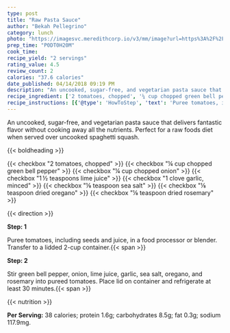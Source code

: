 ```yaml
---
type: post
title: "Raw Pasta Sauce"
author: "Bekah Pellegrino"
category: lunch
photo: "https://imagesvc.meredithcorp.io/v3/mm/image?url=https%3A%2F%2Fimages.media-allrecipes.com%2Fuserphotos%2F5177524.jpg"
prep_time: "P0DT0H20M"
cook_time: 
recipe_yield: "2 servings"
rating_value: 4.5
review_count: 2
calories: "37.6 calories"
date_published: 04/14/2018 09:19 PM
description: "An uncooked, sugar-free, and vegetarian pasta sauce that delivers fantastic flavor without cooking away all the nutrients. Perfect for a raw foods diet when served over uncooked spaghetti squash."
recipe_ingredient: ['2 tomatoes, chopped', '¼ cup chopped green bell pepper', '¼ cup chopped onion', '1\u2009½ teaspoons lime juice', '1 clove garlic, minced', '⅛ teaspoon sea salt', '⅛ teaspoon dried oregano', '⅛ teaspoon dried rosemary']
recipe_instructions: [{'@type': 'HowToStep', 'text': 'Puree tomatoes, including seeds and juice, in a food processor or blender. Transfer to a lidded 2-cup container.\n'}, {'@type': 'HowToStep', 'text': 'Stir green bell pepper, onion, lime juice, garlic, sea salt, oregano, and rosemary into pureed tomatoes. Place lid on container and refrigerate at least 30 minutes.\n'}]
---
```


An uncooked, sugar-free, and vegetarian pasta sauce that delivers fantastic flavor without cooking away all the nutrients. Perfect for a raw foods diet when served over uncooked spaghetti squash. 

{{< boldheading >}}

{{< checkbox "2  tomatoes, chopped" >}}
{{< checkbox "¼ cup chopped green bell pepper" >}}
{{< checkbox "¼ cup chopped onion" >}}
{{< checkbox "1 ½ teaspoons lime juice" >}}
{{< checkbox "1 clove garlic, minced" >}}
{{< checkbox "⅛ teaspoon sea salt" >}}
{{< checkbox "⅛ teaspoon dried oregano" >}}
{{< checkbox "⅛ teaspoon dried rosemary" >}}


{{< direction >}}

**Step: 1**

Puree tomatoes, including seeds and juice, in a food processor or blender. Transfer to a lidded 2-cup container.{{< span >}}

**Step: 2**

Stir green bell pepper, onion, lime juice, garlic, sea salt, oregano, and rosemary into pureed tomatoes. Place lid on container and refrigerate at least 30 minutes.{{< span >}}

{{< nutrition >}}

**Per Serving:** 38 calories; protein 1.6g; carbohydrates 8.5g; fat 0.3g; sodium 117.9mg.